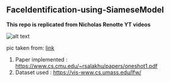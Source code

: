 ## FaceIdentification-using-SiameseModel
**This repo is replicated from Nicholas Renotte YT videos**

![alt text](https://github.com/AsaadAreeb/FaceVerify/blob/main/src/siamese.webp?raw=true)

pic taken from: [link](https://towardsdatascience.com/siamese-networks-introduction-and-implementation-2140e3443dee)

1. Paper implemented : https://www.cs.cmu.edu/~rsalakhu/papers/oneshot1.pdf
2. Dataset used : https://vis-www.cs.umass.edu/lfw/
